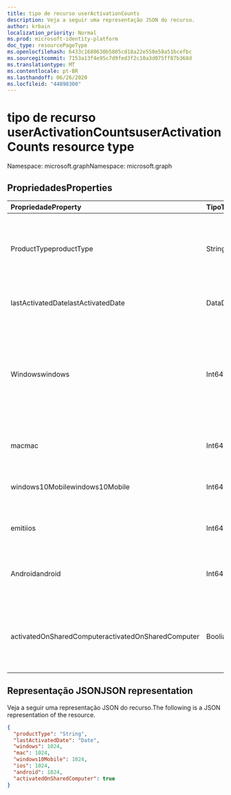 ```yaml
---
title: tipo de recurso userActivationCounts
description: Veja a seguir uma representação JSON do recurso.
author: krbain
localization_priority: Normal
ms.prod: microsoft-identity-platform
doc_type: resourcePageType
ms.openlocfilehash: 6433c1680630b5805cd18a22e550e58a51bcefbc
ms.sourcegitcommit: 7153a13f4e95c7d9fed3f2c10a3d075ff87b368d
ms.translationtype: MT
ms.contentlocale: pt-BR
ms.lasthandoff: 06/26/2020
ms.locfileid: "44898300"
---
```

# <a name="useractivationcounts-resource-type"></a><span data-ttu-id="19640-103">tipo de recurso userActivationCounts</span><span class="sxs-lookup"><span data-stu-id="19640-103">userActivationCounts resource type</span></span>

<span data-ttu-id="19640-104">Namespace: microsoft.graph</span><span class="sxs-lookup"><span data-stu-id="19640-104">Namespace: microsoft.graph</span></span>

## <a name="properties"></a><span data-ttu-id="19640-105">Propriedades</span><span class="sxs-lookup"><span data-stu-id="19640-105">Properties</span></span>

| <span data-ttu-id="19640-106">Propriedade</span><span class="sxs-lookup"><span data-stu-id="19640-106">Property</span></span>          | <span data-ttu-id="19640-107">Tipo</span><span class="sxs-lookup"><span data-stu-id="19640-107">Type</span></span>   | <span data-ttu-id="19640-108">Descrição</span><span class="sxs-lookup"><span data-stu-id="19640-108">Description</span></span>                              |
| :---------------- | :----- | ---------------------------------------- |
| <span data-ttu-id="19640-109">ProductType</span><span class="sxs-lookup"><span data-stu-id="19640-109">productType</span></span>       | <span data-ttu-id="19640-110">String</span><span class="sxs-lookup"><span data-stu-id="19640-110">String</span></span> | <span data-ttu-id="19640-111">O tipo de produto, como "Microsoft 365 ProPlus" ou "Project Client".</span><span class="sxs-lookup"><span data-stu-id="19640-111">The product type, such as "Microsoft 365 ProPlus"or "Project Client".</span></span> |
| <span data-ttu-id="19640-112">lastActivatedDate</span><span class="sxs-lookup"><span data-stu-id="19640-112">lastActivatedDate</span></span> | <span data-ttu-id="19640-113">Data</span><span class="sxs-lookup"><span data-stu-id="19640-113">Date</span></span>   | <span data-ttu-id="19640-114">A data da ativação mais recente.</span><span class="sxs-lookup"><span data-stu-id="19640-114">The date of the latest activation.</span></span>       |
| <span data-ttu-id="19640-115">Windows</span><span class="sxs-lookup"><span data-stu-id="19640-115">windows</span></span>           | <span data-ttu-id="19640-116">Int64</span><span class="sxs-lookup"><span data-stu-id="19640-116">Int64</span></span>  | <span data-ttu-id="19640-117">A contagem de ativação no Windows.</span><span class="sxs-lookup"><span data-stu-id="19640-117">The activation count on Windows.</span></span> <span data-ttu-id="19640-118">Esse número inclui todas as ativações em qualquer computador Windows.</span><span class="sxs-lookup"><span data-stu-id="19640-118">This number includes every activation on any Windows computer.</span></span> |
| <span data-ttu-id="19640-119">mac</span><span class="sxs-lookup"><span data-stu-id="19640-119">mac</span></span>               | <span data-ttu-id="19640-120">Int64</span><span class="sxs-lookup"><span data-stu-id="19640-120">Int64</span></span>  | <span data-ttu-id="19640-121">A contagem de ativação no Mac OS.</span><span class="sxs-lookup"><span data-stu-id="19640-121">The activation count on Mac OS.</span></span>          |
| <span data-ttu-id="19640-122">windows10Mobile</span><span class="sxs-lookup"><span data-stu-id="19640-122">windows10Mobile</span></span>   | <span data-ttu-id="19640-123">Int64</span><span class="sxs-lookup"><span data-stu-id="19640-123">Int64</span></span>  | <span data-ttu-id="19640-124">A contagem de ativação no Windows 10 Mobile.</span><span class="sxs-lookup"><span data-stu-id="19640-124">The activation count on Windows 10 mobile.</span></span> |
| <span data-ttu-id="19640-125">emiti</span><span class="sxs-lookup"><span data-stu-id="19640-125">ios</span></span>               | <span data-ttu-id="19640-126">Int64</span><span class="sxs-lookup"><span data-stu-id="19640-126">Int64</span></span>  | <span data-ttu-id="19640-127">A contagem de ativação no iOS.</span><span class="sxs-lookup"><span data-stu-id="19640-127">The activation count on iOS.</span></span>             |
| <span data-ttu-id="19640-128">Android</span><span class="sxs-lookup"><span data-stu-id="19640-128">android</span></span>           | <span data-ttu-id="19640-129">Int64</span><span class="sxs-lookup"><span data-stu-id="19640-129">Int64</span></span>  | <span data-ttu-id="19640-130">A contagem de ativação em um dispositivo Android.</span><span class="sxs-lookup"><span data-stu-id="19640-130">The activation count on an Android device.</span></span>  |
| <span data-ttu-id="19640-131">activatedOnSharedComputer</span><span class="sxs-lookup"><span data-stu-id="19640-131">activatedOnSharedComputer</span></span>   | <span data-ttu-id="19640-132">Booliano</span><span class="sxs-lookup"><span data-stu-id="19640-132">Boolean</span></span> | <span data-ttu-id="19640-133">True se o usuário usou o produto em um computador compartilhado antes.</span><span class="sxs-lookup"><span data-stu-id="19640-133">True if the user used the product on a shared computer before.</span></span> |

## <a name="json-representation"></a><span data-ttu-id="19640-134">Representação JSON</span><span class="sxs-lookup"><span data-stu-id="19640-134">JSON representation</span></span>

<span data-ttu-id="19640-135">Veja a seguir uma representação JSON do recurso.</span><span class="sxs-lookup"><span data-stu-id="19640-135">The following is a JSON representation of the resource.</span></span>

<!-- {
  "blockType": "resource",
  "@odata.type": "microsoft.graph.userActivationCounts"
} -->

```json
{
  "productType": "String", 
  "lastActivatedDate": "Date", 
  "windows": 1024, 
  "mac": 1024, 
  "windows10Mobile": 1024, 
  "ios": 1024, 
  "android": 1024,
  "activatedOnSharedComputer": true 
}
```

